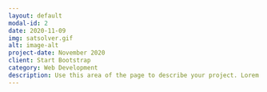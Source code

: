 ```yaml
---
layout: default
modal-id: 2
date: 2020-11-09
img: satsolver.gif
alt: image-alt
project-date: November 2020
client: Start Bootstrap
category: Web Development
description: Use this area of the page to describe your project. Lorem ipsum dolor sit amet, consectetur adipisicing elit. Mollitia neque assumenda ipsam nihil, molestias magnam, recusandae quos quis inventore quisquam velit asperiores, vitae? Reprehenderit soluta, eos quod consequuntur itaque. Nam. [here](<https://github.com/shen02/CS2800Project>)
---
```

